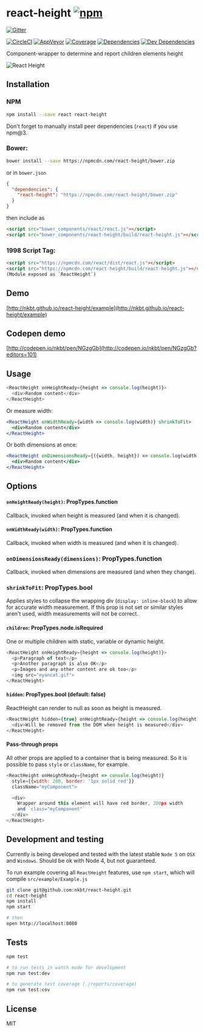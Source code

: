 # react-height [![npm](https://img.shields.io/npm/v/react-height.svg?style=flat-square)](https://www.npmjs.com/package/react-height)

[![Gitter](https://img.shields.io/gitter/room/nkbt/help.svg?style=flat-square)](https://gitter.im/nkbt/help)

[![CircleCI](https://img.shields.io/circleci/project/nkbt/react-height.svg?style=flat-square&label=nix-build)](https://circleci.com/gh/nkbt/react-height)
[![AppVeyor](https://img.shields.io/appveyor/ci/nkbt/react-height.svg?style=flat-square&label=win-build)](https://ci.appveyor.com/project/nkbt/react-height)
[![Coverage](https://img.shields.io/codecov/c/github/nkbt/react-height.svg?style=flat-square)](https://codecov.io/github/nkbt/react-height?branch=master)
[![Dependencies](https://img.shields.io/david/nkbt/react-height.svg?style=flat-square)](https://david-dm.org/nkbt/react-height)
[![Dev Dependencies](https://img.shields.io/david/dev/nkbt/react-height.svg?style=flat-square)](https://david-dm.org/nkbt/react-height#info=devDependencies)

Component-wrapper to determine and report children elements height


![React Height](src/example/react-height.gif)


## Installation

### NPM

```sh
npm install --save react react-height
```

Don't forget to manually install peer dependencies (`react`) if you use npm@3.


### Bower:
```sh
bower install --save https://npmcdn.com/react-height/bower.zip
```

or in `bower.json`

```json
{
  "dependencies": {
    "react-height": "https://npmcdn.com/react-height/bower.zip"
  }
}
```

then include as
```html
<script src="bower_components/react/react.js"></script>
<script src="bower_components/react-height/build/react-height.js"></script>
```


### 1998 Script Tag:
```html
<script src="https://npmcdn.com/react/dist/react.js"></script>
<script src="https://npmcdn.com/react-height/build/react-height.js"></script>
(Module exposed as `ReactHeight`)
```


## Demo

[http://nkbt.github.io/react-height/example](http://nkbt.github.io/react-height/example)

## Codepen demo

[http://codepen.io/nkbt/pen/NGzgGb](http://codepen.io/nkbt/pen/NGzgGb?editors=101)

## Usage

```js
<ReactHeight onHeightReady={height => console.log(height)}>
  <div>Random content</div>
</ReactHeight>
```

Or measure width:
```jsx
<ReactHeight onWidthReady={width => console.log(width)} shrinkToFit>
  <div>Random content</div>
</ReactHeight>
```

Or both dimensions at once:
```jsx
<ReactHeight onDimensionsReady={({width, height}) => console.log(width, height)} shrinkToFit>
  <div>Random content</div>
</ReactHeight>
```

## Options


#### `onHeightReady(height)`: PropTypes.function

Callback, invoked when height is measured (and when it is changed).

#### `onWidthReady(width)`: PropTypes.function

Callback, invoked when width is measured (and when it is changed).

### `onDimensionsReady(dimensions)`: PropTypes.function

Callback, invoked when dimensions are measured (and when they change).

### `shrinkToFit`: PropTypes.bool

Applies styles to collapse the wrapping div (`display: inline-block`) to allow for accurate width measurement. If this prop is not
set or similar styles aren't used, width measurements will not be correct.

#### `children`: PropTypes.node.isRequired

One or multiple children with static, variable or dynamic height.

```js
<ReactHeight onHeightReady={height => console.log(height)}>
  <p>Paragraph of text</p>
  <p>Another paragraph is also OK</p>
  <p>Images and any other content are ok too</p>
  <img src="nyancat.gif">
</ReactHeight>
```


#### `hidden`: PropTypes.bool (default: false)

ReactHeight can render to null as soon as height is measured.

```js
<ReactHeight hidden={true} onHeightReady={height => console.log(height)}>
  <div>Will be removed from the DOM when height is measured</div>
</ReactHeight>
```

#### Pass-through props

All other props are applied to a container that is being measured. So it is possible to pass `style` or `className`, for example.

```js
<ReactHeight onHeightReady={height => console.log(height)}
  style={{width: 200, border: '1px solid red'}}
  className="myComponent">

  <div>
    Wrapper around this element will have red border, 200px width
    and `class="myComponent"`
  </div>
</ReactHeight>
```

## Development and testing

Currently is being developed and tested with the latest stable `Node 5` on `OSX` and `Windows`.
Should be ok with Node 4, but not guaranteed.

To run example covering all `ReactHeight` features, use `npm start`, which will compile `src/example/Example.js`

```bash
git clone git@github.com:nkbt/react-height.git
cd react-height
npm install
npm start

# then
open http://localhost:8080
```

## Tests

```bash
npm test

# to run tests in watch mode for development
npm run test:dev

# to generate test coverage (./reports/coverage)
npm run test:cov
```

## License

MIT
